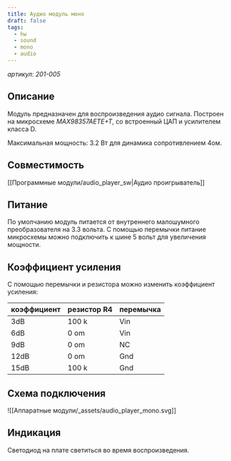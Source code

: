 ```yaml
---
title: Аудио модуль моно
draft: false
tags:
  - hw
  - sound
  - mono
  - audio
---
```

*артикул: 201-005*

## Описание
Модуль предназначен для воспроизведения аудио сигнала. Построен на микросхеме *MAX98357AETE+T*, со встроенный ЦАП и усилителем класса D. 

Максимальная мощность: 3.2 Вт для динамика сопротивлением 4ом.

## Совместимость
[[Программные  модули/audio_player_sw|Аудио проигрыватель]]


## Питание
По умолчанию модуль питается от внутреннего малошумного преобразователя на 3.3 вольта. С помощью перемычки питание микросхемы можно подключить к шине 5 вольт для увеличения мощности.


## Коэффициент усиления
С помощью перемычки и резистора можно изменить коэффициент усиления:

| коэффициент | резистор R4 | перемычка |
| ----------- | ----------- | --------- |
| 3dB         | 100 k       | Vin       |
| 6dB         | 0 om        | Vin       |
| 9dB         | 0 om        | NC        |
| 12dB        | 0 om        | Gnd       |
| 15dB        | 100 k       | Gnd       |

## Схема подключения
![[Аппаратные модули/_assets/audio_player_mono.svg]]

## Индикация
Светодиод на плате светиться во время воспроизведения.